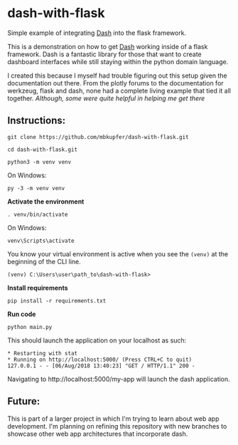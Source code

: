 # dash-with-flask
Simple example of integrating [Dash](https://plot.ly/products/dash/) into the flask framework.

This is a demonstration on how to get [Dash](https://plot.ly/products/dash/) working inside of a flask framework. Dash is a fantastic library for those that want to create dashboard interfaces while still staying within the python domain language.

I created this because I myself had trouble figuring out this setup given the documentation out there. From the plotly forums to the documentation for werkzeug, flask and dash, none had a complete living example that tied it all together. *Although, some were quite helpful in helping me get there*

## Instructions:

`git clone https://github.com/mbkupfer/dash-with-flask.git`

`cd dash-with-flask.git`

`python3 -m venv venv`

On Windows:

`py -3 -m venv venv`

**Activate the environment**

`. venv/bin/activate`

On Windows:

`venv\Scripts\activate`

You know your virtual environment is active when you see the `(venv)` at the beginning of the CLI line.

`(venv) C:\Users\user\path_to\dash-with-flask>`

**Install requirements**

`pip install -r requirements.txt`

**Run code**

`python main.py`

This should launch the application on your localhost as such:

```
* Restarting with stat
* Running on http://localhost:5000/ (Press CTRL+C to quit)
127.0.0.1 - - [06/Aug/2018 13:40:23] "GET / HTTP/1.1" 200 -
```

Navigating to http://localhost:5000/my-app will launch the dash application.

## Future:
This is part of a larger project in which I'm trying to learn about web app development. I'm planning on refining this repository with new branches to showcase other web app architectures that incorporate dash. 
